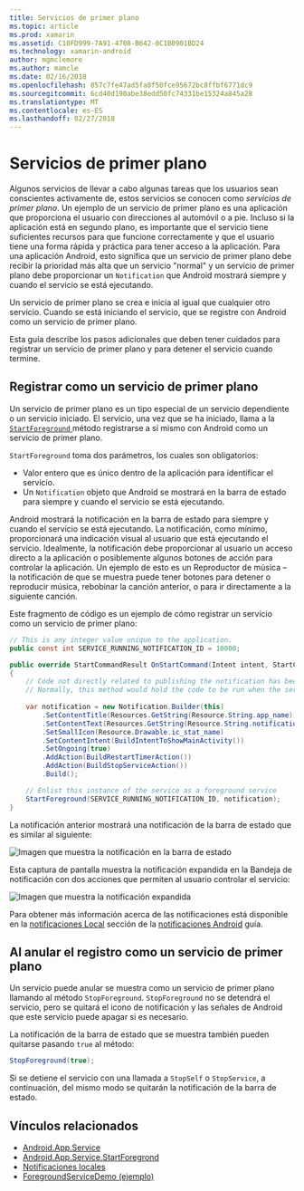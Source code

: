 ```yaml
---
title: Servicios de primer plano
ms.topic: article
ms.prod: xamarin
ms.assetid: C10FD999-7A91-4708-B642-0C1B0901BD24
ms.technology: xamarin-android
author: mgmclemore
ms.author: mamcle
ms.date: 02/16/2018
ms.openlocfilehash: 857c7fe47ad5fa0f50fce95672bc8ffbf6771dc9
ms.sourcegitcommit: 6cd40d190abe38edd50fc74331be15324a845a28
ms.translationtype: MT
ms.contentlocale: es-ES
ms.lasthandoff: 02/27/2018
---
```

# <a name="foreground-services"></a>Servicios de primer plano

Algunos servicios de llevar a cabo algunas tareas que los usuarios sean conscientes activamente de, estos servicios se conocen como _servicios de primer plano_. Un ejemplo de un servicio de primer plano es una aplicación que proporciona el usuario con direcciones al automóvil o a pie. Incluso si la aplicación está en segundo plano, es importante que el servicio tiene suficientes recursos para que funcione correctamente y que el usuario tiene una forma rápida y práctica para tener acceso a la aplicación. Para una aplicación Android, esto significa que un servicio de primer plano debe recibir la prioridad más alta que un servicio "normal" y un servicio de primer plano debe proporcionar un `Notification` que Android mostrará siempre y cuando el servicio se está ejecutando.
 
Un servicio de primer plano se crea e inicia al igual que cualquier otro servicio. Cuando se está iniciando el servicio, que se registre con Android como un servicio de primer plano.
 
Esta guía describe los pasos adicionales que deben tener cuidados para registrar un servicio de primer plano y para detener el servicio cuando termine.

## <a name="registering-as-a-foreground-service"></a>Registrar como un servicio de primer plano

Un servicio de primer plano es un tipo especial de un servicio dependiente o un servicio iniciado. El servicio, una vez que se ha iniciado, llama a la [ `StartForeground` ](https://developer.xamarin.com/api/member/Android.App.Service.StartForeground/p/System.Int32/Android.App.Notification/) método registrarse a sí mismo con Android como un servicio de primer plano.   

`StartForeground` toma dos parámetros, los cuales son obligatorios:
 
* Valor entero que es único dentro de la aplicación para identificar el servicio.
* Un `Notification` objeto que Android se mostrará en la barra de estado para siempre y cuando el servicio se está ejecutando.

Android mostrará la notificación en la barra de estado para siempre y cuando el servicio se está ejecutando. La notificación, como mínimo, proporcionará una indicación visual al usuario que está ejecutando el servicio. Idealmente, la notificación debe proporcionar al usuario un acceso directo a la aplicación o posiblemente algunos botones de acción para controlar la aplicación. Un ejemplo de esto es un Reproductor de música &ndash; la notificación de que se muestra puede tener botones para detener o reproducir música, rebobinar la canción anterior, o para ir directamente a la siguiente canción. 

Este fragmento de código es un ejemplo de cómo registrar un servicio como un servicio de primer plano:   

```csharp
// This is any integer value unique to the application.
public const int SERVICE_RUNNING_NOTIFICATION_ID = 10000;

public override StartCommandResult OnStartCommand(Intent intent, StartCommandFlags flags, int startId)
{
    // Code not directly related to publishing the notification has been omitted for clarity.
    // Normally, this method would hold the code to be run when the service is started.
    
    var notification = new Notification.Builder(this)
        .SetContentTitle(Resources.GetString(Resource.String.app_name))
        .SetContentText(Resources.GetString(Resource.String.notification_text))
        .SetSmallIcon(Resource.Drawable.ic_stat_name)
        .SetContentIntent(BuildIntentToShowMainActivity())
        .SetOngoing(true)
        .AddAction(BuildRestartTimerAction())
        .AddAction(BuildStopServiceAction())
        .Build();

    // Enlist this instance of the service as a foreground service
    StartForeground(SERVICE_RUNNING_NOTIFICATION_ID, notification);
}
```

La notificación anterior mostrará una notificación de la barra de estado que es similar al siguiente:

![Imagen que muestra la notificación en la barra de estado](foreground-services-images/foreground-services-01.png "imagen que muestra la notificación en la barra de estado")

Esta captura de pantalla muestra la notificación expandida en la Bandeja de notificación con dos acciones que permiten al usuario controlar el servicio:

![Imagen que muestra la notificación expandida](foreground-services-images/foreground-services-02.png "imagen que muestra la notificación expandida.")

Para obtener más información acerca de las notificaciones está disponible en la [notificaciones Local](~/android/app-fundamentals/notifications/local-notifications.md) sección de la [notificaciones Android](~/android/app-fundamentals/notifications/index.md) guía.

## <a name="unregistering-as-a-foreground-service"></a>Al anular el registro como un servicio de primer plano

Un servicio puede anular se muestra como un servicio de primer plano llamando al método `StopForeground`. `StopForeground` no se detendrá el servicio, pero se quitará el icono de notificación y las señales de Android que este servicio puede apagar si es necesario.

La notificación de la barra de estado que se muestra también pueden quitarse pasando `true` al método: 

```csharp
StopForeground(true);
```

Si se detiene el servicio con una llamada a `StopSelf` o `StopService`, a continuación, del mismo modo se quitarán la notificación de la barra de estado.


## <a name="related-links"></a>Vínculos relacionados

- [Android.App.Service](https://developer.xamarin.com/api/type/Android.App.Service/)
- [Android.App.Service.StartForegrond](https://developer.xamarin.com/api/member/Android.App.Service.StartForeground/p/System.Int32/Android.App.Notification/)
- [Notificaciones locales](~/android/app-fundamentals/notifications/local-notifications.md)
- [ForegroundServiceDemo (ejemplo)](https://developer.xamarin.com/samples/monodroid/ApplicationFundamentals/ServiceSamples/ForegroundServiceDemo/)
